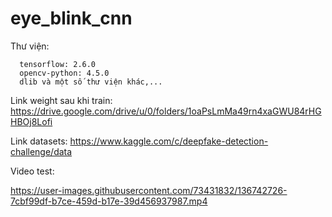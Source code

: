 # eye_blink_cnn

Thư viện:

      tensorflow: 2.6.0
      opencv-python: 4.5.0
      dlib và một số thư viện khác,...
      
Link weight sau khi train: https://drive.google.com/drive/u/0/folders/1oaPsLmMa49rn4xaGWU84rHGHBOj8Lofi

Link datasets: https://www.kaggle.com/c/deepfake-detection-challenge/data

Video test: 

https://user-images.githubusercontent.com/73431832/136742726-7cbf99df-b7ce-459d-b17e-39d456937987.mp4

